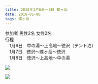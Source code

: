 ```yaml
---
title: 2018年1月6日～8日 蝶ヶ岳
date: 2018-01-06
tags: 蝶ヶ岳
---
```


参加者 男性2名 女性2名  
行程  
　1月6日　中の湯～上高地～徳沢（テント泊）  
　1月7日　徳沢～蝶ヶ岳～徳沢  
　1月8日　徳沢～上高地～中の湯  

![](/2018/01/06/20180106/20180106_4.jpg)

![](/2018/01/06/20180106/20180106_5.jpg)
